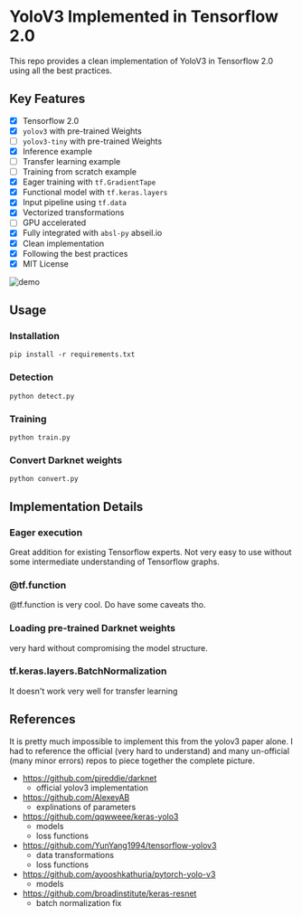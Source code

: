 # YoloV3 Implemented in Tensorflow 2.0

This repo provides a clean implementation of YoloV3 in Tensorflow 2.0 using all the best practices.

## Key Features

- [x] Tensorflow 2.0
- [x] `yolov3` with pre-trained Weights
- [ ] `yolov3-tiny` with pre-trained Weights
- [x] Inference example
- [ ] Transfer learning example
- [ ] Training from scratch example
- [x] Eager training with `tf.GradientTape`
- [x] Functional model with `tf.keras.layers`
- [x] Input pipeline using `tf.data`
- [x] Vectorized transformations
- [ ] GPU accelerated
- [x] Fully integrated with `absl-py` abseil.io
- [x] Clean implementation
- [x] Following the best practices
- [x] MIT License

![demo](https://raw.githubusercontent.com/zzh8829/yolov3-tf2/master/data/meme_out.jpg)

## Usage

### Installation

```
pip install -r requirements.txt
```

### Detection

```
python detect.py
```

### Training

```
python train.py
```

### Convert Darknet weights

```
python convert.py
```

## Implementation Details

### Eager execution

Great addition for existing Tensorflow experts.
Not very easy to use without some intermediate understanding of Tensorflow graphs.

### @tf.function

@tf.function is very cool. Do have some caveats tho.

### Loading pre-trained Darknet weights

very hard without compromising the model structure.

### tf.keras.layers.BatchNormalization

It doesn't work very well for transfer learning

## References

It is pretty much impossible to implement this from the yolov3 paper alone. I had to reference the official (very hard to understand) and many un-official (many minor errors) repos to piece together the complete picture.

- https://github.com/pjreddie/darknet
    - official yolov3 implementation
- https://github.com/AlexeyAB
    - explinations of parameters
- https://github.com/qqwweee/keras-yolo3
    - models
    - loss functions
- https://github.com/YunYang1994/tensorflow-yolov3
    - data transformations
    - loss functions
- https://github.com/ayooshkathuria/pytorch-yolo-v3
    - models
- https://github.com/broadinstitute/keras-resnet
    - batch normalization fix
